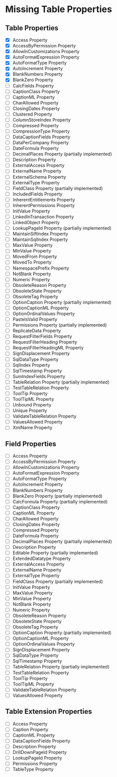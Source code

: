 # Missing Table Properties

## Table Properties
- [x] Access Property
- [x] AccessByPermission Property 
- [x] AllowInCustomizations Property
- [x] AutoFormatExpression Property
- [x] AutoFormatType Property
- [x] AutoIncrement Property
- [x] BlankNumbers Property
- [x] BlankZero Property
- [ ] CalcFields Property
- [ ] CaptionClass Property
- [ ] CaptionML Property
- [ ] CharAllowed Property
- [ ] ClosingDates Property
- [ ] Clustered Property
- [ ] ColumnStoreIndex Property
- [ ] Compressed Property
- [ ] CompressionType Property
- [ ] DataCaptionFields Property
- [ ] DataPerCompany Property
- [ ] DateFormula Property
- [ ] DecimalPlaces Property (partially implemented)
- [ ] Description Property
- [ ] ExternalAccess Property
- [ ] ExternalName Property
- [ ] ExternalSchema Property
- [ ] ExternalType Property
- [ ] FieldClass Property (partially implemented)
- [ ] IncludedFields Property
- [ ] InherentEntitlements Property
- [ ] InherentPermissions Property
- [ ] InitValue Property
- [ ] LinkedInTransaction Property
- [ ] LinkedObject Property
- [ ] LookupPageId Property (partially implemented)
- [ ] MaintainSiftIndex Property
- [ ] MaintainSqlIndex Property
- [ ] MaxValue Property
- [ ] MinValue Property
- [ ] MovedFrom Property
- [ ] MovedTo Property
- [ ] NamespacePrefix Property
- [ ] NotBlank Property
- [ ] Numeric Property
- [ ] ObsoleteReason Property
- [ ] ObsoleteState Property
- [ ] ObsoleteTag Property
- [ ] OptionCaption Property (partially implemented)
- [ ] OptionCaptionML Property
- [ ] OptionOrdinalValues Property
- [ ] PasteIsValid Property
- [ ] Permissions Property (partially implemented)
- [ ] ReplicateData Property
- [ ] RequestFilterFields Property
- [ ] RequestFilterHeading Property
- [ ] RequestFilterHeadingML Property
- [ ] SignDisplacement Property
- [ ] SqlDataType Property
- [ ] SqlIndex Property
- [ ] SqlTimestamp Property
- [ ] SumIndexFields Property
- [ ] TableRelation Property (partially implemented)
- [ ] TestTableRelation Property
- [ ] ToolTip Property
- [ ] ToolTipML Property
- [ ] Unbound Property
- [ ] Unique Property
- [ ] ValidateTableRelation Property
- [ ] ValuesAllowed Property
- [ ] XmlName Property

## Field Properties
- [ ] Access Property
- [ ] AccessByPermission Property
- [ ] AllowInCustomizations Property
- [ ] AutoFormatExpression Property
- [ ] AutoFormatType Property
- [ ] AutoIncrement Property
- [ ] BlankNumbers Property
- [ ] BlankZero Property (partially implemented)
- [ ] CalcFormula Property (partially implemented)
- [ ] CaptionClass Property
- [ ] CaptionML Property
- [ ] CharAllowed Property
- [ ] ClosingDates Property
- [ ] Compressed Property
- [ ] DateFormula Property
- [ ] DecimalPlaces Property (partially implemented)
- [ ] Description Property
- [ ] Editable Property (partially implemented)
- [ ] ExtendedDatatype Property
- [ ] ExternalAccess Property
- [ ] ExternalName Property
- [ ] ExternalType Property
- [ ] FieldClass Property (partially implemented)
- [ ] InitValue Property
- [ ] MaxValue Property
- [ ] MinValue Property
- [ ] NotBlank Property
- [ ] Numeric Property
- [ ] ObsoleteReason Property
- [ ] ObsoleteState Property
- [ ] ObsoleteTag Property
- [ ] OptionCaption Property (partially implemented)
- [ ] OptionCaptionML Property
- [ ] OptionOrdinalValues Property
- [ ] SignDisplacement Property
- [ ] SqlDataType Property
- [ ] SqlTimestamp Property
- [ ] TableRelation Property (partially implemented)
- [ ] TestTableRelation Property
- [ ] ToolTip Property
- [ ] ToolTipML Property
- [ ] ValidateTableRelation Property
- [ ] ValuesAllowed Property

## Table Extension Properties
- [ ] Access Property
- [ ] Caption Property
- [ ] CaptionML Property
- [ ] DataCaptionFields Property
- [ ] Description Property
- [ ] DrillDownPageId Property
- [ ] LookupPageId Property
- [ ] Permissions Property
- [ ] TableType Property
